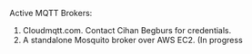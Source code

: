 Active MQTT Brokers:

1. Cloudmqtt.com. Contact Cihan Begburs for credentials.
2. A standalone Mosquito broker over AWS EC2. (In progress

